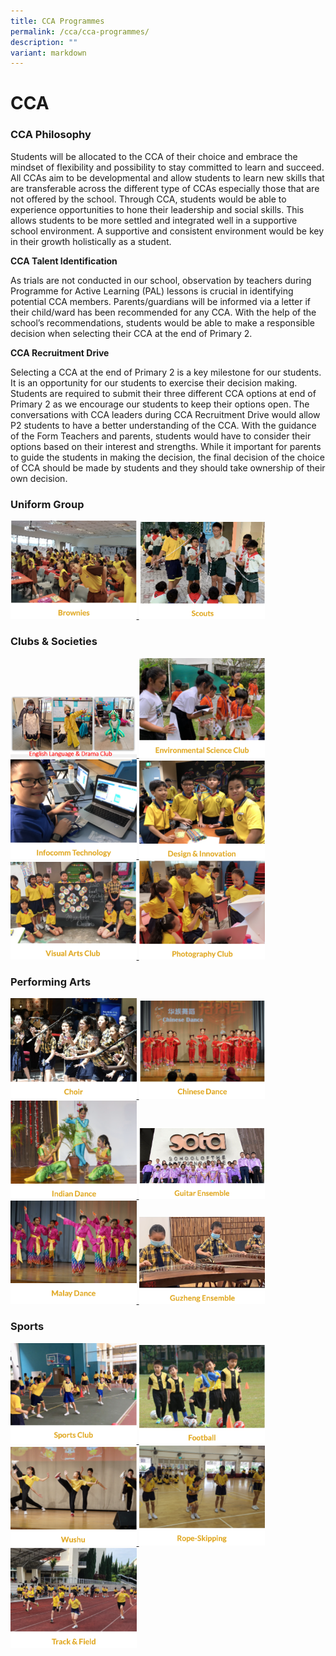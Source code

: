 ```yaml
---
title: CCA Programmes
permalink: /cca/cca-programmes/
description: ""
variant: markdown
---
```

# CCA
### CCA Philosophy

Students will be allocated to the CCA of their choice and embrace the mindset of flexibility and possibility to stay committed to learn and succeed. 
All CCAs aim to be developmental and allow students to learn new skills that are transferable across the different type of CCAs especially those that are not offered by the school.
Through CCA, students would be able to experience opportunities to hone their leadership and social skills.  This allows students to be more settled and integrated well in a supportive school environment. A supportive and consistent environment would be key in their growth holistically as a student.


**CCA Talent Identification**

As trials are not conducted in our school, observation by teachers during Programme for Active Learning (PAL) lessons is crucial in identifying potential CCA members. Parents/guardians will be informed via a letter if their child/ward has been recommended for any CCA. With the help of the school’s recommendations, students would be able to make a responsible decision when selecting their CCA at the end of Primary 2. 


**CCA Recruitment Drive**

Selecting a CCA at the end of Primary 2 is a key milestone for our students. It is an opportunity for our students to exercise their decision making. Students are required to submit their three different CCA options at end of Primary 2 as we encourage our students to keep their options open. 
The conversations with CCA leaders during CCA Recruitment Drive would allow P2 students to have a better understanding of the CCA. With the guidance of the Form Teachers and parents, students would have to consider their options based on their interest and strengths. While it important for parents to guide the students in making the decision, the final decision of the choice of CCA should be made by students and they should take ownership of their own decision.

### Uniform Group

<a href="/cca/uniform-groups/brownies/">
<img src="/images/brownies.png" style="width:40%">
</a>

<a href="/cca/uniform-groups/scouts/">
<img src="/images/scouts.png" style="width:40%">
</a>


### Clubs &amp; Societies

<a href="/cca/club-and-societies/english-language-n-drama-club">
<img src="/images/el_main2.png" style="width:40%">
</a>


<a href="/cca/club-and-societies/environmental-science-club">
	<img src="/images/environmental%20science%20club.png" style="width:40%">
</a>

<a href="/cca/Club-and-Societies/infocomm-technology/">
<img src="/images/infocomm%20technology.png" style="width:40%">
</a>

<a href="/cca/clubs-and-socities/design-n-innovation">
<img src="/images/design&amp;innovation.png" style="width:40%">
</a>

<a href="/cca/club-and-societies/visual-arts-club">
<img src="/images/visual%20arts%20club.png" style="width:40%">
</a>

<a href="/cca/club-and-societies/photography-club">
<img src="/images/photography%20club.png" style="width:40%">
</a>

### Performing Arts

<a href="/cca/performing-arts/choir">
<img src="/images/choir.png" style="width:40%">
</a>

<a href="/cca/performing-arts/chinese-dance">
<img src="/images/chinese%20dance.png" style="width:40%">
</a>

<a href="/cca/performing-arts/indian-dance/">
<img src="/images/indian%20dance.png" style="width:40%">
</a>

<a href="/cca/performing-arts/guitar-ensemble">
<img src="/images/guitar%20ensemble.png" style="width:40%">
</a>

<a href="/cca/performing-arts/malay-dance">
<img src="/images/malay%20dance.png" style="width:40%">
</a>

<a href="/cca/performing-arts/guzheng-ensemble">
<img src="/images/guzheng.png" style="width:40%">
</a>

### Sports

<a href="/cca/sports/sports-club">
<img src="/images/sports%20club.png" style="width:40%">
</a>

<a href="/cca/sports/football">
<img src="/images/football.png" style="width:40%">
</a>

<a href="/cca/sports/wushu/">
<img src="/images/wushu.png" style="width:40%">
</a>

<a href="/cca/sports/rope-skipping/">
<img src="/images/rope%20skipping.png" style="width:40%">
</a>

<a href="/cca/sports/track-n-field">
<img src="/images/track&amp;field.png" style="width:40%">
</a>